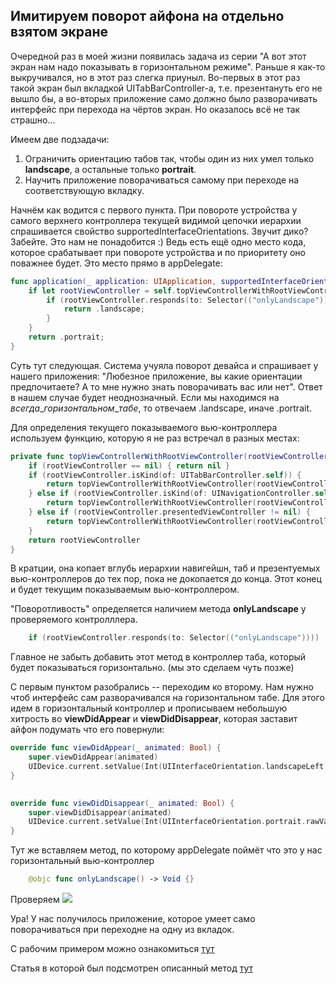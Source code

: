 Имитируем поворот айфона на отдельно взятом экране
----------------------------------

Очередной раз в моей жизни появилась задача из серии "А вот этот экран нам надо показывать в горизонтальном режиме". Раньше я как-то выкручивался, но в этот раз слегка приуныл. Во-первых в этот раз такой экран был вкладкой UITabBarController-а, т.е. презентануть его не вышло бы, а во-вторых приложение само должно было разворачивать интерфейс при перехода на чёртов экран. Но оказалось всё не так страшно...
<cut/>


Имеем две подзадачи:
1) Ограничить ориентацию табов так, чтобы один из них умел только __landscape__, а остальные только __portrait__.
2) Научить приложение поворачиваться самому при переходе на соответствующую вкладку.

Начнём как водится с первого пункта. При повороте устройства у самого верхнего контроллера текущей видимой цепочки иерархии спрашивается свойство supportedInterfaceOrientations. Звучит дико? Забейте. Это нам не понадобится :)
Ведь есть ещё одно место кода, которое срабатывает при повороте устройства и по приоритету оно поважнее будет. Это место прямо в appDelegate:
```swift
func application(_ application: UIApplication, supportedInterfaceOrientationsFor window: UIWindow?) -> UIInterfaceOrientationMask {
	if let rootViewController = self.topViewControllerWithRootViewController(rootViewController: window?.rootViewController) {
		if (rootViewController.responds(to: Selector(("onlyLandscape")))) {
			return .landscape;
		}
	}
	return .portrait;
}
```

Суть тут следующая. Система учуяла поворот девайса и спрашивает у нашего приложения: "Любезное приложение, вы какие ориентации предпочитаете? А то мне нужно знать поворачивать вас или нет". Ответ в нашем случае будет неоднозначный. Если мы находимся на _всегда_\__горизонтальном_\__табе_, то отвечаем .landscape, иначе .portrait. 

Для определения текущего показываемого вью-контроллера используем функцию, которую я не раз встречал в разных
местах:

```swift
private func topViewControllerWithRootViewController(rootViewController: UIViewController!) -> UIViewController? {
	if (rootViewController == nil) { return nil }
	if (rootViewController.isKind(of: UITabBarController.self)) {
		return topViewControllerWithRootViewController(rootViewController: (rootViewController as! UITabBarController).selectedViewController)
	} else if (rootViewController.isKind(of: UINavigationController.self)) {
		return topViewControllerWithRootViewController(rootViewController: (rootViewController as! UINavigationController).visibleViewController)
	} else if (rootViewController.presentedViewController != nil) {
		return topViewControllerWithRootViewController(rootViewController: rootViewController.presentedViewController)
	}
	return rootViewController
}
```
В кратции, она копает вглубь иерархии навигейшн, таб и презентуемых вью-контроллеров до тех пор, пока не докопается до конца. Этот конец и будет текущим показываемым вью-контроллером.

"Поворотливость" определяется  наличием метода __onlyLandscape__ у проверяемого контролллера.
```swift
	if (rootViewController.responds(to: Selector(("onlyLandscape"))))
```
Главное не забыть добавить этот метод в контроллер таба, который будет показываться горизонтально. (мы это сделаем чуть позже)

С первым пунктом разобрались -- переходим ко второму. Нам нужно чтоб интерфейс сам разворачивался на горизонтальном табе. Для этого идем в горизонтальный контроллер и прописываем небольшую хитрость во __viewDidAppear__ и __viewDidDisappear__, которая заставит айфон подумать что его повернули:
```swift
override func viewDidAppear(_ animated: Bool) {
	super.viewDidAppear(animated)
	UIDevice.current.setValue(Int(UIInterfaceOrientation.landscapeLeft.rawValue), forKey: "orientation")
}

    
override func viewDidDisappear(_ animated: Bool) {
	super.viewDidDisappear(animated)
	UIDevice.current.setValue(Int(UIInterfaceOrientation.portrait.rawValue), forKey: "orientation")
}	
```

Тут же вставляем метод, по которому appDelegate поймёт что это у нас горизонтальный вью-контроллер
```swift
	@objc func onlyLandscape() -> Void {}
```


Проверяем
![](https://habrastorage.org/webt/bz/dr/ci/bzdrcidck5h7gldcgdsgvpc2oqg.gif)

Ура! У нас получилось приложение, которое умеет само поворачиваться при переходне на одну из вкладок.

С рабочим примером можно ознакомиться [тут](https://github.com/funkydevil/SingleTabLandscapeMode)

Статья в которой был подсмотрен описанный метод [тут](https://medium.com/@sunnyleeyun/swift-100-days-project-24-portrait-landscape-how-to-allow-rotate-in-one-vc-d717678301c1)
